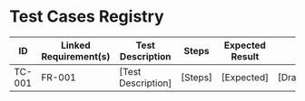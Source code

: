 # Test Cases Registry

| ID      | Linked Requirement(s) | Test Description                    | Steps          | Expected Result | Status        |
|---------|-----------------------|-------------------------------------|----------------|-----------------|--------------|
| TC-001  | FR-001                | [Test Description]                  | [Steps]        | [Expected]      | [Draft/Pass/Fail] |
